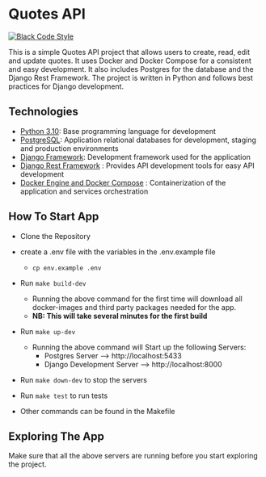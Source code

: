 # Quotes API

[![Black Code Style](https://img.shields.io/badge/code%20style-black-000000.svg)](https://github.com/ambv/black)

This is a simple Quotes API project that allows users to create, read, edit and update quotes. It uses Docker and Docker Compose for a consistent and easy development. It also includes Postgres for the database and the Django Rest Framework. The project is written in Python and follows best practices for Django development.

## Technologies

- [Python 3.10](https://python.org): Base programming language for development
- [PostgreSQL](https://www.postgresql.org/): Application relational databases for development, staging and production environments
- [Django Framework](https://www.djangoproject.com/): Development framework used for the application
- [Django Rest Framework](https://www.django-rest-framework.org/) : Provides API development tools for easy API development
- [Docker Engine and Docker Compose](https://www.docker.com/) : Containerization of the application and services orchestration

## How To Start App

- Clone the Repository
- create a .env file with the variables in the .env.example file
  - `cp env.example .env`

- Run `make build-dev`

  - Running the above command for the first time will download all docker-images and third party packages needed for the app.
  - **NB: This will take several minutes for the first build**

- Run `make up-dev`

  - Running the above command will Start up the following Servers:
    - Postgres Server --> http://localhost:5433
    - Django Development Server --> http://localhost:8000

- Run `make down-dev` to stop the servers

- Run `make test` to run tests

- Other commands can be found in the Makefile

## Exploring The App

Make sure that all the above servers are running before you start exploring the project.
